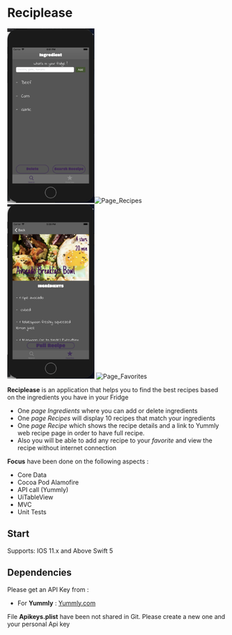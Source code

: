 

# Reciplease




<img src="IngredientsPage.png" alt="Page_Ingredients" width="200" height="400"><img src="Page_Recipes.gif" alt="Page_Recipes" width="200" height="400"><img src="RecipePage.png" alt="Page_Ingredients" width="200" height="400"> <img src="Page_Favorites.gif" alt="Page_Favorites" width="200" height="400">

**Reciplease** is an application that helps you to find the best recipes based on the ingredients you have in your Fridge

- One *page Ingredients* where you can add or delete ingredients 
- One *page Recipes* will display 10 recipes that match your ingredients
- One *page Recipe*  which shows the recipe details and a link to Yummly web recipe page in order to have full recipe.
- Also you will be able to add any recipe to your *favorite* and view the recipe without internet connection




**Focus** have been done on the following aspects :
- Core Data
- Cocoa Pod Alamofire
- API call (Yummly)
- UiTableView 
- MVC 
- Unit Tests


## Start
Supports: IOS 11.x and Above
Swift 5


## Dependencies

Please get an API Key from :
-  For **Yummly** : <a href="https://developer.yummly.com">Yummly.com</a>

File **Apikeys.plist** have been not shared in Git. Please create a new one and your personal Api key
